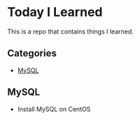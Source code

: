 # Today I Learned
This is a repo that contains things I learned.

## Categories
- [MySQL](#MySQL)

## MySQL
- Install MySQL on CentOS
